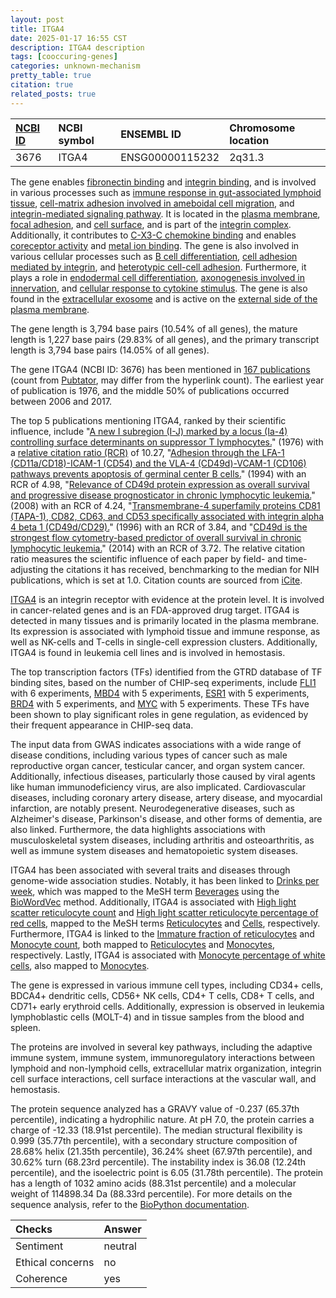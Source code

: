 ```yaml
---
layout: post
title: ITGA4
date: 2025-01-17 16:55 CST
description: ITGA4 description
tags: [cooccuring-genes]
categories: unknown-mechanism
pretty_table: true
citation: true
related_posts: true
---
```




| [NCBI ID](https://www.ncbi.nlm.nih.gov/gene/3676) | NCBI symbol | ENSEMBL ID | Chromosome location |
| :-------- | :------- | :-------- | :------- |
| 3676  | ITGA4 | ENSG00000115232 | 2q31.3 |



The gene enables [fibronectin binding](https://amigo.geneontology.org/amigo/term/GO:0001968) and [integrin binding](https://amigo.geneontology.org/amigo/term/GO:0005178), and is involved in various processes such as [immune response in gut-associated lymphoid tissue](https://amigo.geneontology.org/amigo/term/GO:0002387), [cell-matrix adhesion involved in ameboidal cell migration](https://amigo.geneontology.org/amigo/term/GO:0003366), and [integrin-mediated signaling pathway](https://amigo.geneontology.org/amigo/term/GO:0007229). It is located in the [plasma membrane](https://amigo.geneontology.org/amigo/term/GO:0005886), [focal adhesion](https://amigo.geneontology.org/amigo/term/GO:0005925), and [cell surface](https://amigo.geneontology.org/amigo/term/GO:0009986), and is part of the [integrin complex](https://amigo.geneontology.org/amigo/term/GO:0008305). Additionally, it contributes to [C-X3-C chemokine binding](https://amigo.geneontology.org/amigo/term/GO:0019960) and enables [coreceptor activity](https://amigo.geneontology.org/amigo/term/GO:0015026) and [metal ion binding](https://amigo.geneontology.org/amigo/term/GO:0046872). The gene is also involved in various cellular processes such as [B cell differentiation](https://amigo.geneontology.org/amigo/term/GO:0030183), [cell adhesion mediated by integrin](https://amigo.geneontology.org/amigo/term/GO:0033627), and [heterotypic cell-cell adhesion](https://amigo.geneontology.org/amigo/term/GO:0034113). Furthermore, it plays a role in [endodermal cell differentiation](https://amigo.geneontology.org/amigo/term/GO:0035987), [axonogenesis involved in innervation](https://amigo.geneontology.org/amigo/term/GO:0060385), and [cellular response to cytokine stimulus](https://amigo.geneontology.org/amigo/term/GO:0071345). The gene is also found in the [extracellular exosome](https://amigo.geneontology.org/amigo/term/GO:0070062) and is active on the [external side of the plasma membrane](https://amigo.geneontology.org/amigo/term/GO:0009897).


The gene length is 3,794 base pairs (10.54% of all genes), the mature length is 1,227 base pairs (29.83% of all genes), and the primary transcript length is 3,794 base pairs (14.05% of all genes).


The gene ITGA4 (NCBI ID: 3676) has been mentioned in [167 publications](https://pubmed.ncbi.nlm.nih.gov/?term=%22ITGA4%22) (count from [Pubtator](https://academic.oup.com/nar/article/47/W1/W587/5494727), may differ from the hyperlink count). The earliest year of publication is 1976, and the middle 50% of publications occurred between 2006 and 2017.


The top 5 publications mentioning ITGA4, ranked by their scientific influence, include "[A new I subregion (I-J) marked by a locus (Ia-4) controlling surface determinants on suppressor T lymphocytes.](https://pubmed.ncbi.nlm.nih.gov/1085338)" (1976) with a [relative citation ratio (RCR)](https://journals.plos.org/plosbiology/article?id=10.1371/journal.pbio.1002541) of 10.27, "[Adhesion through the LFA-1 (CD11a/CD18)-ICAM-1 (CD54) and the VLA-4 (CD49d)-VCAM-1 (CD106) pathways prevents apoptosis of germinal center B cells.](https://pubmed.ncbi.nlm.nih.gov/7511659)" (1994) with an RCR of 4.98, "[Relevance of CD49d protein expression as overall survival and progressive disease prognosticator in chronic lymphocytic leukemia.](https://pubmed.ncbi.nlm.nih.gov/17959854)" (2008) with an RCR of 4.24, "[Transmembrane-4 superfamily proteins CD81 (TAPA-1), CD82, CD63, and CD53 specifically associated with integrin alpha 4 beta 1 (CD49d/CD29).](https://pubmed.ncbi.nlm.nih.gov/8757325)" (1996) with an RCR of 3.84, and "[CD49d is the strongest flow cytometry-based predictor of overall survival in chronic lymphocytic leukemia.](https://pubmed.ncbi.nlm.nih.gov/24516016)" (2014) with an RCR of 3.72. The relative citation ratio measures the scientific influence of each paper by field- and time-adjusting the citations it has received, benchmarking to the median for NIH publications, which is set at 1.0. Citation counts are sourced from [iCite](https://icite.od.nih.gov).


[ITGA4](https://www.proteinatlas.org/ENSG00000115232-ITGA4) is an integrin receptor with evidence at the protein level. It is involved in cancer-related genes and is an FDA-approved drug target. ITGA4 is detected in many tissues and is primarily located in the plasma membrane. Its expression is associated with lymphoid tissue and immune response, as well as NK-cells and T-cells in single-cell expression clusters. Additionally, ITGA4 is found in leukemia cell lines and is involved in hemostasis.


The top transcription factors (TFs) identified from the GTRD database of TF binding sites, based on the number of CHIP-seq experiments, include [FLI1](https://www.ncbi.nlm.nih.gov/gene/2313) with 6 experiments, [MBD4](https://www.ncbi.nlm.nih.gov/gene/8930) with 5 experiments, [ESR1](https://www.ncbi.nlm.nih.gov/gene/2099) with 5 experiments, [BRD4](https://www.ncbi.nlm.nih.gov/gene/23476) with 5 experiments, and [MYC](https://www.ncbi.nlm.nih.gov/gene/4609) with 5 experiments. These TFs have been shown to play significant roles in gene regulation, as evidenced by their frequent appearance in CHIP-seq data.



The input data from GWAS indicates associations with a wide range of disease conditions, including various types of cancer such as male reproductive organ cancer, testicular cancer, and organ system cancer. Additionally, infectious diseases, particularly those caused by viral agents like human immunodeficiency virus, are also implicated. Cardiovascular diseases, including coronary artery disease, artery disease, and myocardial infarction, are notably present. Neurodegenerative diseases, such as Alzheimer's disease, Parkinson's disease, and other forms of dementia, are also linked. Furthermore, the data highlights associations with musculoskeletal system diseases, including arthritis and osteoarthritis, as well as immune system diseases and hematopoietic system diseases.


ITGA4 has been associated with several traits and diseases through genome-wide association studies. Notably, it has been linked to [Drinks per week](https://pubmed.ncbi.nlm.nih.gov/36477530), which was mapped to the MeSH term [Beverages](https://meshb.nlm.nih.gov/record/ui?ui=D001628) using the [BioWordVec](https://www.nature.com/articles/s41597-019-0055-0) method. Additionally, ITGA4 is associated with [High light scatter reticulocyte count](https://pubmed.ncbi.nlm.nih.gov/32888494) and [High light scatter reticulocyte percentage of red cells](https://pubmed.ncbi.nlm.nih.gov/32888494), mapped to the MeSH terms [Reticulocytes](https://meshb.nlm.nih.gov/record/ui?ui=D012156) and [Cells](https://meshb.nlm.nih.gov/record/ui?ui=D002477), respectively. Furthermore, ITGA4 is linked to the [Immature fraction of reticulocytes](https://pubmed.ncbi.nlm.nih.gov/27863252) and [Monocyte count](https://pubmed.ncbi.nlm.nih.gov/32888494), both mapped to [Reticulocytes](https://meshb.nlm.nih.gov/record/ui?ui=D012156) and [Monocytes](https://meshb.nlm.nih.gov/record/ui?ui=D009000), respectively. Lastly, ITGA4 is associated with [Monocyte percentage of white cells](https://pubmed.ncbi.nlm.nih.gov/32888494), also mapped to [Monocytes](https://meshb.nlm.nih.gov/record/ui?ui=D009000).


The gene is expressed in various immune cell types, including CD34+ cells, BDCA4+ dendritic cells, CD56+ NK cells, CD4+ T cells, CD8+ T cells, and CD71+ early erythroid cells. Additionally, expression is observed in leukemia lymphoblastic cells (MOLT-4) and in tissue samples from the blood and spleen.


The proteins are involved in several key pathways, including the adaptive immune system, immune system, immunoregulatory interactions between lymphoid and non-lymphoid cells, extracellular matrix organization, integrin cell surface interactions, cell surface interactions at the vascular wall, and hemostasis.



The protein sequence analyzed has a GRAVY value of -0.237 (65.37th percentile), indicating a hydrophilic nature. At pH 7.0, the protein carries a charge of -12.33 (18.91st percentile). The median structural flexibility is 0.999 (35.77th percentile), with a secondary structure composition of 28.68% helix (21.35th percentile), 36.24% sheet (67.97th percentile), and 30.62% turn (68.23rd percentile). The instability index is 36.08 (12.24th percentile), and the isoelectric point is 6.05 (31.78th percentile). The protein has a length of 1032 amino acids (88.31st percentile) and a molecular weight of 114898.34 Da (88.33rd percentile). For more details on the sequence analysis, refer to the [BioPython documentation](https://biopython.org/docs/1.75/api/Bio.SeqUtils.ProtParam.html).





| Checks    | Answer |
| :-------- | :------- |
| Sentiment  | neutral   |
| Ethical concerns | no     |
| Coherence    | yes    |